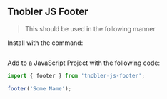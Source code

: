 ## Tnobler JS Footer

> This should be used in the following manner

Install with the command: 

```npm install --save tnobler-js-footer
```
Add to a JavaScript Project with the following code: 

```javascript
import { footer } from 'tnobler-js-footer';

footer('Some Name');
```